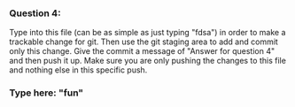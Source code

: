 ### Question 4:

Type into this file (can be as simple as just typing "fdsa") in order to make a trackable change for git. Then use the git staging area to add and commit only this change. Give the commit a message of "Answer for question 4" and then push it up. Make sure you are only pushing the changes to this file and nothing else in this specific push. 


### Type here: "fun"
